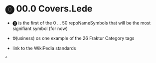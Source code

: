 # ⓿ 00.0 Covers.Lede

* ⓿ is the first of the 0 ... 50 repoNameSymbols that will be the most signifiant symbol (for now)


* 𝕭(usiness) os one example of the 26 Fraktur Category tags

* link to the WikiPedia standards

^
